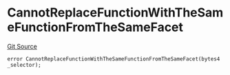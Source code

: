 # CannotReplaceFunctionWithTheSameFunctionFromTheSameFacet
[Git Source](https://github.com/thrackle-io/Tron/blob/afc52571532b132ea1dea91ad1d1f1af07381e8a/src/economic/ruleStorage/RuleStorageDiamondLib.sol)


```solidity
error CannotReplaceFunctionWithTheSameFunctionFromTheSameFacet(bytes4 _selector);
```

